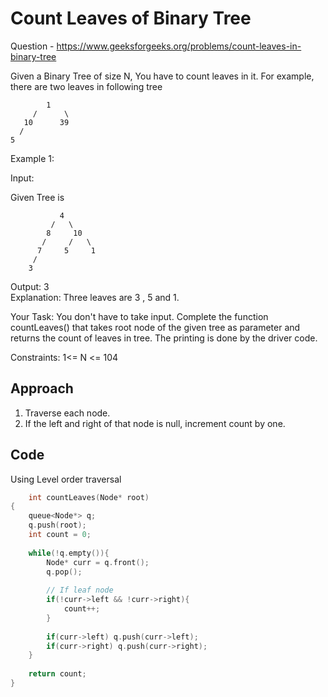 # Count Leaves of Binary Tree

Question - https://www.geeksforgeeks.org/problems/count-leaves-in-binary-tree

Given a Binary Tree of size N, You have to count leaves in it. For example, there are two leaves in following tree
```
        1
     /      \
   10      39
  /
5
```

Example 1:


Input:<br>

Given Tree is 

               4
             /   \
            8     10
           /     /   \
          7     5     1
         /
        3 

Output:
3
<br>
Explanation: 
Three leaves are 3 , 5 and 1.
 

Your Task:
You don't have to take input. Complete the function countLeaves() that takes root node of the given tree as parameter and returns the count of leaves in tree. The printing is done by the driver code.
 

Constraints:
1<= N <= 104

## Approach
1. Traverse each node.
2. If the left and right of that node is null, increment count by one.

## Code
Using Level order traversal
```cpp
    int countLeaves(Node* root)
{
    queue<Node*> q;
    q.push(root);
    int count = 0;
    
    while(!q.empty()){
        Node* curr = q.front();
        q.pop();
        
        // If leaf node
        if(!curr->left && !curr->right){
            count++;
        }
        
        if(curr->left) q.push(curr->left);
        if(curr->right) q.push(curr->right);
    }
    
    return count;
}
```
